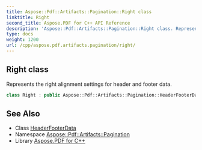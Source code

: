 ```yaml
---
title: Aspose::Pdf::Artifacts::Pagination::Right class
linktitle: Right
second_title: Aspose.PDF for C++ API Reference
description: 'Aspose::Pdf::Artifacts::Pagination::Right class. Represents the right alignment settings for header and footer data in C++.'
type: docs
weight: 1200
url: /cpp/aspose.pdf.artifacts.pagination/right/
---
```

## Right class


Represents the right alignment settings for header and footer data.

```cpp
class Right : public Aspose::Pdf::Artifacts::Pagination::HeaderFooterData
```

## See Also

* Class [HeaderFooterData](../headerfooterdata/)
* Namespace [Aspose::Pdf::Artifacts::Pagination](../)
* Library [Aspose.PDF for C++](../../)
